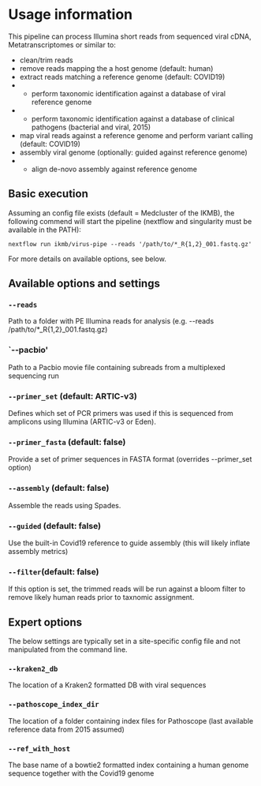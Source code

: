 # Usage information

This pipeline can process Illumina short reads from sequenced viral cDNA, Metatranscriptomes or similar to:

* clean/trim reads
* remove reads mapping the a host genome (default: human)
* extract reads matching a reference genome (default: COVID19)
* - perform taxonomic identification against a database of viral reference genome
* - perform taxonomic identification against a database of clinical pathogens (bacterial and viral, 2015)
* map viral reads against a reference genome and perform variant calling (default: COVID19)
* assembly viral genome (optionally: guided against reference genome)
* - align de-novo assembly against reference genome

## Basic execution

Assuming an config file exists (default = Medcluster of the IKMB), the following commend will start the pipeline (nextflow and singularity must be available in the PATH):

`nextflow run ikmb/virus-pipe --reads '/path/to/*_R{1,2}_001.fastq.gz'`

For more details on available options, see below.

## Available options and settings

### `--reads` 
Path to a folder with PE Illumina reads for analysis (e.g. --reads /path/to/*_R{1,2}_001.fastq.gz)

### `--pacbio'
Path to a Pacbio movie file containing subreads from a multiplexed sequencing run

### `--primer_set` (default: ARTIC-v3)
Defines which set of PCR primers was used if this is sequenced from amplicons using Illumina (ARTIC-v3 or Eden). 

### `--primer_fasta` (default: false)
Provide a set of primer sequences in FASTA format (overrides --primer_set option)

### `--assembly` (default: false)
Assemble the reads using Spades. 

### `--guided` (default: false)
Use the built-in Covid19 reference to guide assembly (this will likely inflate assembly metrics)

### `--filter`(default: false)
If this option is set, the trimmed reads will be run against a bloom filter to remove likely human reads prior to taxnomic assignment.

## Expert options

The below settings are typically set in a site-specific config file and not manipulated from the command line. 

### `--kraken2_db` 
The location of a Kraken2 formatted DB with viral sequences

### `--pathoscope_index_dir`
The location of a folder containing index files for Pathoscope (last available reference data from 2015 assumed)

### `--ref_with_host`
The base name of a bowtie2 formatted index containing a human genome sequence together with the Covid19 genome


